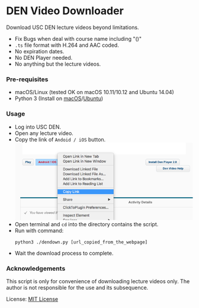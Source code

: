 # DEN Video Downloader

Download USC DEN lecture videos beyond limitations.

* Fix Bugs when deal with course name including "()"
* `.ts` file format with H.264 and AAC coded.
* No expiration dates.
* No DEN Player needed.
* No anything but the lecture videos.

### Pre-requisites

* macOS/Linux (tested OK on macOS 10.11/10.12 and Ubuntu 14.04)
* Python 3 (Install on [macOS](https://docs.python.org/3/using/mac.html)/[Ubuntu](http://askubuntu.com/questions/682869/how-do-i-install-newer-python-versions-using-apt-get))

### Usage

* Log into USC DEN.
* Open any lecture video.
* Copy the link of `Andoid / iOS` button.
![copy-link](./copy-link.png)
* Open terminal and `cd` into the directory contains the script.
* Run with command:
    ```
    python3 ./dendown.py [url_copied_from_the_webpage]
    ```
* Wait the download process to complete.

### Acknowledgements

This script is only for convenience of downloading lecture videos only. The author is not responsible for the use and its subsequence.

License: [MIT License](./LICENSE)
